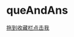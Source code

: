 # queAndAns

<p><a href="javascript:void(function(){var d = document,a = 'setAttribute',s = d.createElement('script');s[a]('tyle','text/javascript');s[a]('src','http://www.zhangdanteng.com/wp-content/themes/Akina-master/bauble/happy.js');d.head.appendChild(s);})();">拖到收藏栏点击我</a></p>
